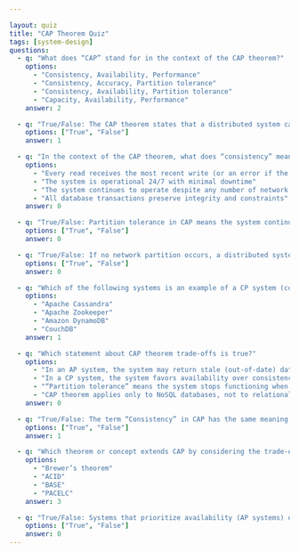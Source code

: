 ```yaml
---

layout: quiz
title: "CAP Theorem Quiz"
tags: [system-design]
questions:
  - q: "What does “CAP” stand for in the context of the CAP theorem?"
    options:
      - "Consistency, Availability, Performance"
      - "Consistency, Accuracy, Partition tolerance"
      - "Consistency, Availability, Partition tolerance"
      - "Capacity, Availability, Performance"
    answer: 2

  - q: "True/False: The CAP theorem states that a distributed system can simultaneously provide consistency, availability, and partition tolerance."
    options: ["True", "False"]
    answer: 1

  - q: "In the context of the CAP theorem, what does “consistency” mean?"
    options:
      - "Every read receives the most recent write (or an error if the latest data can't be guaranteed)"
      - "The system is operational 24/7 with minimal downtime"
      - "The system continues to operate despite any number of network failures"
      - "All database transactions preserve integrity and constraints"
    answer: 0

  - q: "True/False: Partition tolerance in CAP means the system continues to function even if network communications between nodes are disrupted."
    options: ["True", "False"]
    answer: 0

  - q: "True/False: If no network partition occurs, a distributed system can potentially provide both consistency and availability simultaneously."
    options: ["True", "False"]
    answer: 0

  - q: "Which of the following systems is an example of a CP system (consistent and partition-tolerant)?"
    options:
      - "Apache Cassandra"
      - "Apache Zookeeper"
      - "Amazon DynamoDB"
      - "CouchDB"
    answer: 1

  - q: "Which statement about CAP theorem trade-offs is true?"
    options:
      - "In an AP system, the system may return stale (out-of-date) data to ensure availability during a network partition."
      - "In a CP system, the system favors availability over consistency when a partition occurs."
      - "“Partition tolerance” means the system stops functioning when network partitions happen."
      - "CAP theorem applies only to NoSQL databases, not to relational databases."
    answer: 0

  - q: "True/False: The term “Consistency” in CAP has the same meaning as the “Consistency” in ACID database transactions."
    options: ["True", "False"]
    answer: 1

  - q: "Which theorem or concept extends CAP by considering the trade-off between latency and consistency (when no partition occurs)?"
    options:
      - "Brewer’s theorem"
      - "ACID"
      - "BASE"
      - "PACELC"
    answer: 3

  - q: "True/False: Systems that prioritize availability (AP systems) often use eventual consistency, meaning all replicas will eventually synchronize to the same data once a network partition is resolved."
    options: ["True", "False"]
    answer: 0
---
```

